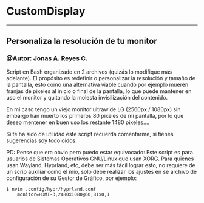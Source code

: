 # CustomDisplay
---
## Personaliza la resolución de tu monitor
### @Autor: Jonas A. Reyes C.
Script en Bash organizado en 2 archivos (quizás lo modifique más adelante).
El propósito es redefinir o personalizar la resolución y tamaño de la pantalla, esto como una alternativa viable cuando por ejemplo mueren franjas de pixeles al inicio o final de la pantalla, lo que puede mantener en uso el monitor y quitando la molesta invisilización del contenido.

En mi caso tengo un viejo monitor ultrawide LG (2560px / 1080px) sin embargo han muerto los primeros 80 pixeles de mi pantalla, por lo que deseo mentener en buen uso los restante 1480 pixeles....

Si te ha sido de utilidad este script recuerda comentarme, si tienes sugerencias soy todo oidos.

PD: Pense que era obvio pero puedo estar equivocado: Este script es para usuarios de Sistemas Operativos GNU/Linux que usan XORG. 
Para quienes usan Wayland, Hyprland, etc, debe ser más fácil lograr esto, no requiere de un scrip auxiliar como el mío, solo debe realizar los ajustes en se archivo de configuración de su Gestor de Gráfico, por ejemplo:

```bash:
$ nvim .config/hypr/hyprland.conf
	monitor=HDMI-3,2480x1080@60,81x0,1

```

